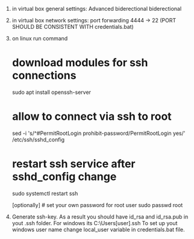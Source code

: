1) in virtual box general settings:
    Advanced
        biderectional
        biderectional

2) in virtual box network settings:
    port forwarding
        4444 -> 22 (PORT SHOULD BE CONSISTENT WITH credentials.bat)

3) on linux run command
    # download modules for ssh connections
    sudo apt install openssh-server
    
    # allow to connect via ssh to root
    sed -i 's/^#PermitRootLogin prohibit-password/PermitRootLogin yes/' /etc/ssh/sshd_config

    # restart ssh service after sshd_config change
    sudo systemctl restart ssh

    [optionally]
        # set your own password for root user
        sudo passwd root

4) Generate ssh-key. As a result you should have id_rsa and id_rsa.pub in yout .ssh folder.
    For windows its C:\Users\[user]\.ssh
   To set up yout windows user name change local_user variable in credentials.bat file.
